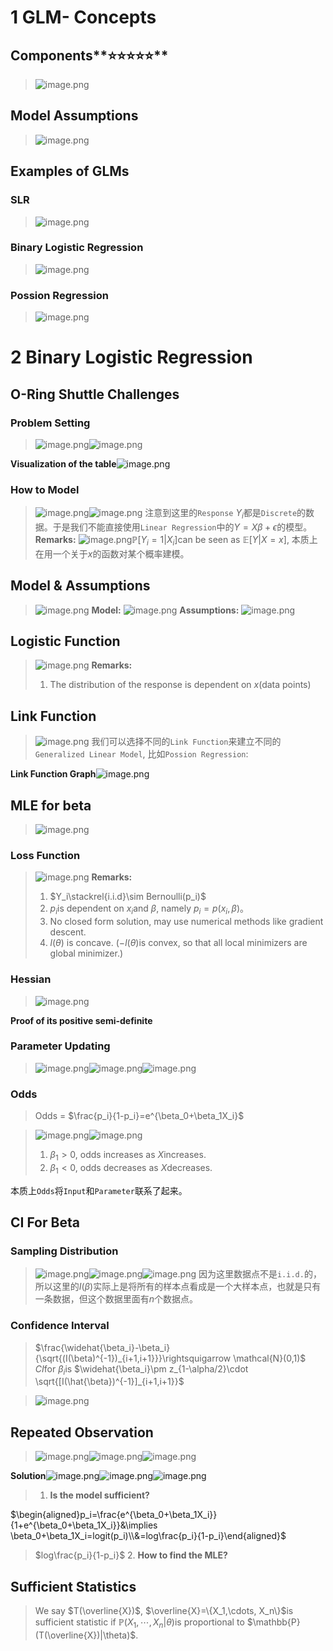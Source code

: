 # 1 GLM- Concepts
## Components**⭐⭐⭐⭐⭐**
> ![image.png](./GLM___Logistic_Regression.assets/20230302_1229076726.png)


## Model Assumptions
> ![image.png](./GLM___Logistic_Regression.assets/20230302_1229073745.png)



## Examples of GLMs
### SLR
> ![image.png](./GLM___Logistic_Regression.assets/20230302_1229077442.png)



### Binary Logistic Regression
> ![image.png](./GLM___Logistic_Regression.assets/20230302_1229073157.png)



### Possion Regression
> ![image.png](./GLM___Logistic_Regression.assets/20230302_1229075328.png)



# 2 Binary Logistic Regression
## O-Ring Shuttle Challenges
### Problem Setting
> ![image.png](./GLM___Logistic_Regression.assets/20230302_1229086950.png)![image.png](./GLM___Logistic_Regression.assets/20230302_1229087860.png)

**Visualization of the table**![image.png](./GLM___Logistic_Regression.assets/20230302_1229083396.png)

### How to Model
> ![image.png](./GLM___Logistic_Regression.assets/20230302_1229081146.png)![image.png](./GLM___Logistic_Regression.assets/20230302_1229089808.png)
> 注意到这里的`Response` $Y_i$都是`Discrete`的数据。于是我们不能直接使用`Linear Regression`中的$Y=X\beta+\epsilon$的模型。
> **Remarks:**
> ![image.png](./GLM___Logistic_Regression.assets/20230302_1229082037.png)$\mathbb{P}[Y_i=1|X_i]$can be seen as $\mathbb{E}[Y|X=x]$, 本质上在用一个关于$x$的函数对某个概率建模。



## Model & Assumptions
> ![image.png](./GLM___Logistic_Regression.assets/20230302_1229088902.png)
> **Model:**
> ![image.png](./GLM___Logistic_Regression.assets/20230302_1229091444.png)
> **Assumptions:**
> ![image.png](./GLM___Logistic_Regression.assets/20230302_1229099723.png)




## Logistic Function
> ![image.png](./GLM___Logistic_Regression.assets/20230302_1229096015.png)
> **Remarks:**
> 1. The distribution of the response is dependent on $x$(data points)



## Link Function
> ![image.png](./GLM___Logistic_Regression.assets/20230302_1229095324.png)
> 我们可以选择不同的`Link Function`来建立不同的`Generalized Linear Model`, 比如`Possion Regression`:

**Link Function Graph**![image.png](./GLM___Logistic_Regression.assets/20230302_1229093008.png)

## MLE for beta
> ![image.png](./GLM___Logistic_Regression.assets/20230302_1229091111.png)

### Loss Function
> ![image.png](./GLM___Logistic_Regression.assets/20230302_1229099578.png)
> **Remarks:**
> 1. $Y_i\stackrel{i.i.d}\sim Bernoulli(p_i)$
> 2. $p_i$is dependent on $x_i$and $\beta$, namely $p_i=p(x_i,\beta)$。
> 3. No closed form solution, may use numerical methods like gradient descent.
> 4. $l(\theta)$ is concave. ($-l(\theta)$is convex, so that all local minimizers are global minimizer.)


### Hessian
> ![image.png](./GLM___Logistic_Regression.assets/20230302_1229098329.png)

**Proof of its positive semi-definite**


### Parameter Updating
> ![image.png](./GLM___Logistic_Regression.assets/20230302_1229094913.png)![image.png](./GLM___Logistic_Regression.assets/20230302_1229098366.png)![image.png](./GLM___Logistic_Regression.assets/20230302_1229103609.png)



### Odds
> Odds = $\frac{p_i}{1-p_i}=e^{\beta_0+\beta_1X_i}$

> ![image.png](./GLM___Logistic_Regression.assets/20230302_1229105340.png)![image.png](./GLM___Logistic_Regression.assets/20230302_1229107633.png)
> 1. $\beta_1>0$, odds increases as $X$increases.
> 2. $\beta_1<0$, odds decreases as $X$decreases.
> 
本质上`Odds`将`Input`和`Parameter`联系了起来。



## CI For Beta
### Sampling Distribution
> ![image.png](./GLM___Logistic_Regression.assets/20230302_1229106540.png)![image.png](./GLM___Logistic_Regression.assets/20230302_1229107447.png)![image.png](./GLM___Logistic_Regression.assets/20230302_1229106590.png)
> 因为这里数据点不是`i.i.d.`的，所以这里的$I(\beta)$实际上是将所有的样本点看成是一个大样本点，也就是只有一条数据，但这个数据里面有$n$个数据点。


### Confidence Interval
> $\frac{\widehat{\beta_i}-\beta_i}{\sqrt{(I(\beta)^{-1})_{i+1,i+1}}}\rightsquigarrow \mathcal{N}(0,1)$
> $CI$for $\beta_i$is $\widehat{\beta_i}\pm z_{1-\alpha/2}\cdot \sqrt{[I(\hat{\beta})^{-1}]_{i+1,i+1}}$

> ![image.png](./GLM___Logistic_Regression.assets/20230302_1229101305.png)



## Repeated Observation
> ![image.png](./GLM___Logistic_Regression.assets/20230302_1229107123.png)![image.png](./GLM___Logistic_Regression.assets/20230302_1229109567.png)![image.png](./GLM___Logistic_Regression.assets/20230302_1229114495.png)

**Solution**![image.png](./GLM___Logistic_Regression.assets/20230302_1229116623.png)![image.png](./GLM___Logistic_Regression.assets/20230302_1229114627.png)![image.png](./GLM___Logistic_Regression.assets/20230302_1229117692.png)
> 1. **Is the model sufficient?**
> 
$\begin{aligned}p_i=\frac{e^{\beta_0+\beta_1X_i}}{1+e^{\beta_0+\beta_1X_i}}&\implies \beta_0+\beta_1X_i=logit(p_i)\\&=log\frac{p_i}{1-p_i}\end{aligned}$
> $log\frac{p_i}{1-p_i}$
> 2. **How to find the MLE?**
> 


## Sufficient Statistics
> We say $T(\overline{X})$, $\overline{X}=\{X_1,\cdots, X_n\}$is sufficient statistic if $\mathbb{P}(X_1,\cdots, X_n|\theta)$is proportional to $\mathbb{P}(T(\overline{X})|\theta)$.

